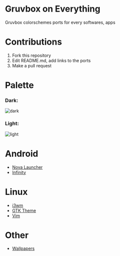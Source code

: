 # Gruvbox on Everything
Gruvbox colorschemes ports for every softwares, apps

# Contributions

1. Fork this repository
2. Edit README.md, add links to the ports
3. Make a pull request

# Palette
### Dark:
![dark](https://camo.githubusercontent.com/410b3ab80570bcd5b470a08d84f93caa5b4962ccd994ebceeb3d1f78364c2120/687474703a2f2f692e696d6775722e636f6d2f776136363678672e706e67)

### Light:
![light](https://camo.githubusercontent.com/d080d9c204408ef06b862b76bc795f930b3a9b1be4c5d2de149f1d8eb765b660/687474703a2f2f692e696d6775722e636f6d2f3439714b7959572e706e67)

# Android
- [Nova Launcher](https://github.com/p3nguin-kun/novalauncher-gruvbox)
- [Infinity](https://github.com/p3nguin-kun/infinity-gruvbox)

# Linux
- [i3wm](https://github.com/p3nguin-kun/minimal-gruvbox-i3)
- [GTK Theme](https://github.com/Fausto-Korpsvart/Gruvbox-GTK-Theme)
- [Vim](https://github.com/morhetz/gruvbox)

# Other
- [Wallpapers](https://github.com/p3nguin-kun/gruvbox-wallpapers)
